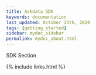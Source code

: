 ```yaml
---
title: Askdata SDK
keywords: documentation
last_updated: October 15th, 2020
tags: [getting_started]
sidebar: mydoc_sidebar
permalink: mydoc_about.html
---
```


SDK Section

{% include links.html %}       